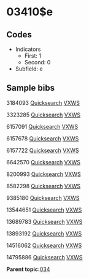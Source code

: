 # 03410$e

## Codes

-   Indicators
    -   First: 1
    -   Second: 0
-   Subfield: e

## Sample bibs

3184093 [Quicksearch](https://search.library.yale.edu/catalog/3184093) [VXWS](http://prodorbis.library.yale.edu:7014/vxws/GetHoldingsService?bibId=3184093)

3323285 [Quicksearch](https://search.library.yale.edu/catalog/3323285) [VXWS](http://prodorbis.library.yale.edu:7014/vxws/GetHoldingsService?bibId=3323285)

6157091 [Quicksearch](https://search.library.yale.edu/catalog/6157091) [VXWS](http://prodorbis.library.yale.edu:7014/vxws/GetHoldingsService?bibId=6157091)

6157678 [Quicksearch](https://search.library.yale.edu/catalog/6157678) [VXWS](http://prodorbis.library.yale.edu:7014/vxws/GetHoldingsService?bibId=6157678)

6157722 [Quicksearch](https://search.library.yale.edu/catalog/6157722) [VXWS](http://prodorbis.library.yale.edu:7014/vxws/GetHoldingsService?bibId=6157722)

6642570 [Quicksearch](https://search.library.yale.edu/catalog/6642570) [VXWS](http://prodorbis.library.yale.edu:7014/vxws/GetHoldingsService?bibId=6642570)

8200993 [Quicksearch](https://search.library.yale.edu/catalog/8200993) [VXWS](http://prodorbis.library.yale.edu:7014/vxws/GetHoldingsService?bibId=8200993)

8582298 [Quicksearch](https://search.library.yale.edu/catalog/8582298) [VXWS](http://prodorbis.library.yale.edu:7014/vxws/GetHoldingsService?bibId=8582298)

9385180 [Quicksearch](https://search.library.yale.edu/catalog/9385180) [VXWS](http://prodorbis.library.yale.edu:7014/vxws/GetHoldingsService?bibId=9385180)

13544651 [Quicksearch](https://search.library.yale.edu/catalog/13544651) [VXWS](http://prodorbis.library.yale.edu:7014/vxws/GetHoldingsService?bibId=13544651)

13689783 [Quicksearch](https://search.library.yale.edu/catalog/13689783) [VXWS](http://prodorbis.library.yale.edu:7014/vxws/GetHoldingsService?bibId=13689783)

13893192 [Quicksearch](https://search.library.yale.edu/catalog/13893192) [VXWS](http://prodorbis.library.yale.edu:7014/vxws/GetHoldingsService?bibId=13893192)

14516062 [Quicksearch](https://search.library.yale.edu/catalog/14516062) [VXWS](http://prodorbis.library.yale.edu:7014/vxws/GetHoldingsService?bibId=14516062)

14795886 [Quicksearch](https://search.library.yale.edu/catalog/14795886) [VXWS](http://prodorbis.library.yale.edu:7014/vxws/GetHoldingsService?bibId=14795886)

**Parent topic:**[034](../../tags/034/034.md)

